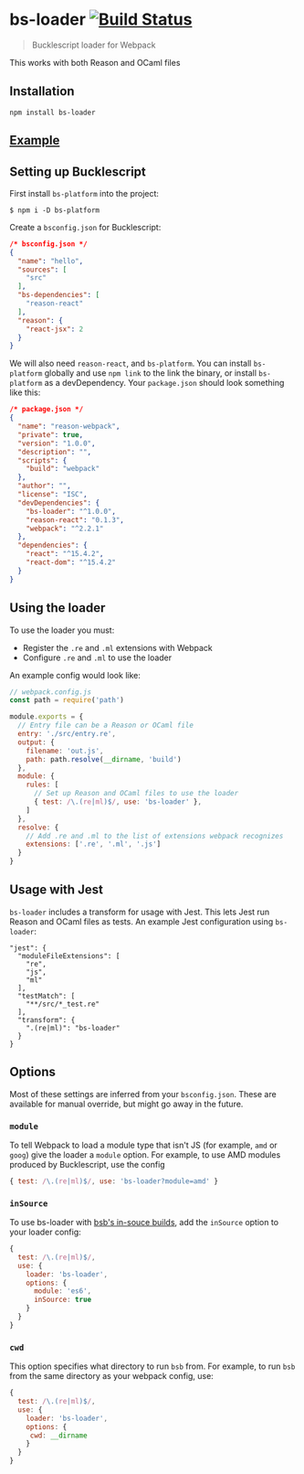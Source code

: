 # bs-loader [![Build Status](https://travis-ci.org/reasonml-community/bs-loader.svg?branch=master)](https://travis-ci.org/reasonml-community/bs-loader)
> Bucklescript loader for Webpack

This works with both Reason and OCaml files

## Installation

```
npm install bs-loader
```

## [Example](https://github.com/reasonml-community/bs-loader/blob/master/examples)

## Setting up Bucklescript

First install `bs-platform` into the project:

```
$ npm i -D bs-platform
```

Create a `bsconfig.json` for Bucklescript:

```json
/* bsconfig.json */
{
  "name": "hello",
  "sources": [
    "src"
  ],
  "bs-dependencies": [
    "reason-react"
  ],
  "reason": {
    "react-jsx": 2
  }
}
```

We will also need `reason-react`, and `bs-platform`. You can install `bs-platform` globally and
use `npm link` to the link the binary, or install `bs-platform` as a devDependency.
Your `package.json` should look something like this:

```json
/* package.json */
{
  "name": "reason-webpack",
  "private": true,
  "version": "1.0.0",
  "description": "",
  "scripts": {
    "build": "webpack"
  },
  "author": "",
  "license": "ISC",
  "devDependencies": {
    "bs-loader": "^1.0.0",
    "reason-react": "0.1.3",
    "webpack": "^2.2.1"
  },
  "dependencies": {
    "react": "^15.4.2",
    "react-dom": "^15.4.2"
  }
}

```

## Using the loader

To use the loader you must:
* Register the `.re` and `.ml` extensions with Webpack
* Configure `.re` and `.ml` to use the loader

An example config would look like:

```js
// webpack.config.js
const path = require('path')

module.exports = {
  // Entry file can be a Reason or OCaml file
  entry: './src/entry.re',
  output: {
    filename: 'out.js',
    path: path.resolve(__dirname, 'build')
  },
  module: {
    rules: [
      // Set up Reason and OCaml files to use the loader
      { test: /\.(re|ml)$/, use: 'bs-loader' },
    ]
  },
  resolve: {
    // Add .re and .ml to the list of extensions webpack recognizes
    extensions: ['.re', '.ml', '.js']
  }
}
```

## Usage with Jest

`bs-loader` includes a transform for usage with Jest. This lets Jest run
Reason and OCaml files as tests. An example Jest configuration using `bs-loader`:

```
"jest": {
  "moduleFileExtensions": [
    "re",
    "js",
    "ml"
  ],
  "testMatch": [
    "**/src/*_test.re"
  ],
  "transform": {
    ".(re|ml)": "bs-loader"
  }
}
```

## Options

Most of these settings are inferred from your `bsconfig.json`. These are available
for manual override, but might go away in the future.

### `module`

To tell Webpack to load a module type that isn't JS (for example, `amd` or `goog`)
give the loader a `module` option. For example, to use AMD modules produced by Bucklescript,
use the config

```js
{ test: /\.(re|ml)$/, use: 'bs-loader?module=amd' }
```

### `inSource`

To use bs-loader with [bsb's in-souce builds](https://bucklescript.github.io/bucklescript/Manual.html#_in_source_build_support_since_1_9_0),
add the `inSource` option to your loader config:

```js
{
  test: /\.(re|ml)$/,
  use: {
    loader: 'bs-loader',
    options: {
      module: 'es6',
      inSource: true
    }
  }
}
```

### `cwd`

This option specifies what directory to run `bsb` from. For example, to
run `bsb` from the same directory as your webpack config, use:

```js
{
  test: /\.(re|ml)$/,
  use: {
    loader: 'bs-loader',
    options: {
     cwd: __dirname
    }
  }
}
```
